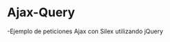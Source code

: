 Ajax-Query
=====================================

-Ejemplo de peticiones Ajax con Silex utilizando jQuery

